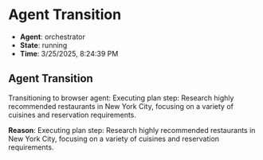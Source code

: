 # Agent Transition

- **Agent**: orchestrator
- **State**: running
- **Time**: 3/25/2025, 8:24:39 PM

## Agent Transition

Transitioning to browser agent: Executing plan step: Research highly recommended restaurants in New York City, focusing on a variety of cuisines and reservation requirements.

**Reason**: Executing plan step: Research highly recommended restaurants in New York City, focusing on a variety of cuisines and reservation requirements.

